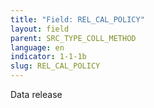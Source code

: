 ```yaml
---
title: "Field: REL_CAL_POLICY"
layout: field
parent: SRC_TYPE_COLL_METHOD
language: en
indicator: 1-1-1b
slug: REL_CAL_POLICY
---
```

Data release